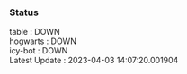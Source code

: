 ### Status


table : DOWN  
hogwarts : DOWN  
icy-bot : DOWN  
Latest Update : 2023-04-03 14:07:20.001904
